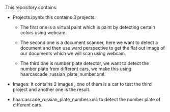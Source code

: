 This repository contains: 

  * Projects.ipynb: this contains 3 projects:
  
    * The first one is a virtual paint which is paint by detecting certain colors using webcam. 
    
    * The second one is a document scanner, here we want to detect a document and then use ward perspective to get the flat out image of our documents which we will scan using webcam.
    
    * The third one is number plate detector, we want to detect the number plate from different cars, we make this using haarcascade_russian_plate_number.xml.
    
    
  * Images: It contains  2 images , one of them is a car to test the third project and another one is the result.
  
  * haarcascade_russian_plate_number.xml: to detect the number plate of different cars.
    
    
